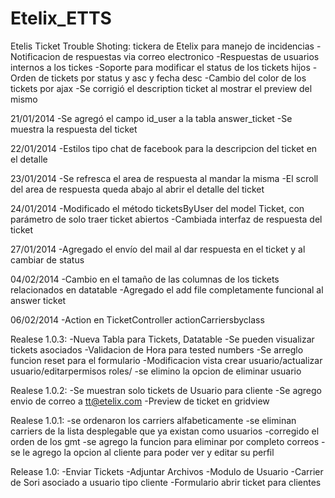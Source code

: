 Etelix_ETTS
===========

Etelis Ticket Trouble Shoting: tickera de Etelix para manejo de incidencias
-Notificacion de respuestas via correo electronico
-Respuestas de usuarios internos a los tickes
-Soporte para modificar el status de los tickets hijos
-Orden de tickets por status y asc y fecha desc
-Cambio del color de los tickets por ajax
-Se corrigió el description ticket al mostrar el preview del mismo

21/01/2014
-Se agregó el campo id_user a la tabla answer_ticket
-Se muestra la respuesta del ticket

22/01/2014
-Estilos tipo chat de facebook para la descripcion del ticket en el detalle

23/01/2014
-Se refresca el area de respuesta al mandar la misma
-El scroll del area de respuesta queda abajo al abrir el detalle del ticket

24/01/2014
-Modificado el método ticketsByUser del model Ticket, con parámetro de solo traer
ticket abiertos
-Cambiada interfaz de respuesta del ticket

27/01/2014
-Agregado el envío del mail al dar respuesta en el ticket y al cambiar de status

04/02/2014
-Cambio en el tamaño de las columnas de los tickets relacionados en datatable
-Agregado el add file completamente funcional al answer ticket

06/02/2014
-Action en TicketController actionCarriersbyclass

Realese 1.0.3:
-Nueva Tabla para Tickets, Datatable
-Se pueden visualizar tickets asociados
-Validacion de Hora para tested numbers
-Se arreglo funcion reset para el formulario
-Modificacion vista crear usuario/actualizar usuario/editarpermisos roles/
-se elimino la opcion de eliminar usuario

Realese 1.0.2:
-Se muestran solo tickets de Usuario para cliente
-Se agrego envio de correo a tt@etelix.com
-Preview de ticket en gridview

Realese 1.0.1:
-se ordenaron los carriers alfabeticamente
-se eliminan carriers de la lista desplegable que ya existan como usuarios
-corregido el orden de los gmt
-se agrego la funcion para eliminar por completo correos
-se le agrego la opcion al cliente para poder ver y editar su perfil

Release 1.0:
-Enviar Tickets 
-Adjuntar Archivos
-Modulo de Usuario
-Carrier de Sori asociado a usuario tipo cliente
-Formulario abrir ticket para clientes
